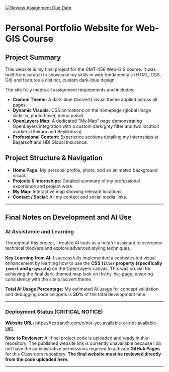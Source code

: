 [![Review Assignment Due Date](https://classroom.github.com/assets/deadline-readme-button-22041afd0340ce965d47ae6ef1cefeee28c7c493a6346c4f15d667ab976d596c.svg)](https://classroom.github.com/a/7C3xAGjq)
# Personal Portfolio Website for Web-GIS Course

## Project Summary

This website is my final project for the GMT-458 Web-GIS course. It was built from scratch to showcase my skills in web fundamentals (HTML, CSS, Git) and features a distinct, custom dark-blue design.

The site fully meets all assignment requirements and includes:

* **Custom Theme:** A dark-blue (lacivert) visual theme applied across all pages.
* **Dynamic Visuals:** CSS animations on the homepage (global image slide-in, photo hover, menu pulse).
* **OpenLayers Map:** A dedicated "My Map" page demonstrating OpenLayers integration with a custom dark/grey filter and two location markers (Ankara and Beylikdüzü).
* **Professional Content:** Experience sections detailing my internships at Başarsoft and HDI Global Insurance.

## Project Structure & Navigation

* **Home Page:** My personal profile, photo, and an animated background visual.
* **Projects & Internships:** Detailed summary of my professional experience and project work.
* **My Map:** Interactive map showing relevant locations.
* **Contact / Social:** All my contact and social media links.

---

## Final Notes on Development and AI Use

### AI Assistance and Learning

Throughout this project, I treated AI tools as a helpful assistant to overcome technical blockers and explore advanced styling techniques.

**Key Learning from AI:**
I successfully implemented a sophisticated visual enhancement by learning how to use the **CSS `filter` property (specifically `invert` and `grayscale`)** on the OpenLayers canvas. This was crucial for achieving the final dark-themed map look on the `My Map` page, ensuring consistency with the site's lacivert theme.

**Total AI Usage Percentage:**
My estimated AI usage for concept validation and debugging code snippets is **30%** of the total development time.

---

### Deployment Status (CRITICAL NOTICE)

**Website URL:** https://textranch.com/c/not-yet-available-or-not-available-yet/

**Note to Reviewer:** All final project code is uploaded and ready in this repository. The published website link is currently unavailable because I do not have the administrative permissions required to activate **GitHub Pages** for this Classroom repository. **The final website must be reviewed directly from the code uploaded here.**

---
